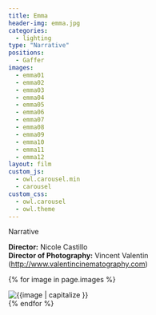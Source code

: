 ```yaml
---
title: Emma
header-img: emma.jpg
categories:
  - lighting
type: "Narrative"
positions:
  - Gaffer
images:
  - emma01
  - emma02
  - emma03
  - emma04
  - emma05
  - emma06
  - emma07
  - emma08
  - emma09
  - emma10
  - emma11
  - emma12
layout: film
custom_js: 
  - owl.carousel.min
  - carousel
custom_css: 
  - owl.carousel
  - owl.theme
---
```

Narrative

**Director:** Nicole Castillo  
**Director of Photography:** Vincent Valentin (<http://www.valentincinematography.com>)  

<div id="image-slider" class="center-block owl-carousel owl-theme">
 
  {% for image in page.images %}
  <div class="item"><img src="/images/emma/{{image}}.jpg" alt="{{image | capitalize }}"></div>
  {% endfor %}

</div>